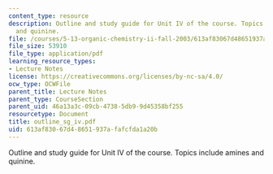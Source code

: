 ```yaml
---
content_type: resource
description: Outline and study guide for Unit IV of the course. Topics include amines
  and quinine.
file: /courses/5-13-organic-chemistry-ii-fall-2003/613af83067d48651937afafcfda1a20b_outline_sg_iv.pdf
file_size: 53910
file_type: application/pdf
learning_resource_types:
- Lecture Notes
license: https://creativecommons.org/licenses/by-nc-sa/4.0/
ocw_type: OCWFile
parent_title: Lecture Notes
parent_type: CourseSection
parent_uid: 46a13a3c-09cb-4738-5db9-9d45358bf255
resourcetype: Document
title: outline_sg_iv.pdf
uid: 613af830-67d4-8651-937a-fafcfda1a20b
---
```

Outline and study guide for Unit IV of the course. Topics include amines and quinine.